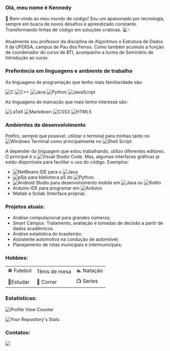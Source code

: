 ### Olá, meu nome é Kennedy
👋 Bem-vindo ao meu mundo de código! Sou um apaixonado por tecnologia, sempre em busca de novos desafios e aprendizado constante. Transformando linhas de código em soluções criativas. 💻✨

Atualmente sou professor da disciplina de Algoritmos e Estrutura de Dados II da UFERSA, campus de Pau dos Ferros. Como também acumulo a função de coordenador do curso de BTI, acompanho a turma de Seminário de Introdução ao curso. 


### Preferência em linguagens e ambiente de trabalho

As linguagens de programação que tenho mais familiaridade são:

![C](https://img.shields.io/badge/c-%2300599C.svg?style=for-the-badge&logo=c&logoColor=white) ![C++](https://img.shields.io/badge/c++-%2300599C.svg?style=for-the-badge&logo=c%2B%2B&logoColor=white) ![Java](https://img.shields.io/badge/java-%23ED8B00.svg?style=for-the-badge&logo=openjdk&logoColor=white) ![Python](https://img.shields.io/badge/python-3670A0?style=for-the-badge&logo=python&logoColor=ffdd54) ![JavaScript](https://img.shields.io/badge/javascript-%23323330.svg?style=for-the-badge&logo=javascript&logoColor=%23F7DF1E)
  
 As linguagens de marcação que mais tenho interesse são:

![LaTeX](https://img.shields.io/badge/latex-%23008080.svg?style=for-the-badge&logo=latex&logoColor=white) ![Markdown](https://img.shields.io/badge/markdown-%23000000.svg?style=for-the-badge&logo=markdown&logoColor=white) ![CSS3](https://img.shields.io/badge/css3-%231572B6.svg?style=for-the-badge&logo=css3&logoColor=white) ![HTML5](https://img.shields.io/badge/html5-%23E34F26.svg?style=for-the-badge&logo=html5&logoColor=white)

### Ambientes de desenvolvimento

Prefiro, sempre que possível, utilizar o terminal para minhas tanto no ![Windows Terminal](https://img.shields.io/badge/Windows%20Terminal-%234D4D4D.svg?style=for-the-badge&logo=windows-terminal&logoColor=white) como principalmente no ![Shell Script](https://img.shields.io/badge/shell_script-%23121011.svg?style=for-the-badge&logo=gnu-bash&logoColor=white).

A depender da linguagem que estou trabalhando, utilizo diferentes editores. O principal é o ![Visual Studio Code](https://img.shields.io/badge/Visual%20Studio%20Code-0078d7.svg?style=for-the-badge&logo=visual-studio-code&logoColor=white). Mas, algumas interfaces gráficas já estão disponíveis para facilitar o uso do código. Exemplos:

 + ![NetBeans IDE](https://img.shields.io/badge/NetBeansIDE-1B6AC6.svg?style=for-the-badge&logo=apache-netbeans-ide&logoColor=white) para o ![Java](https://img.shields.io/badge/java-%23ED8B00.svg?style=for-the-badge&logo=openjdk&logoColor=white)
 + ![p5js](https://img.shields.io/badge/p5.js-ED225D?style=for-the-badge&logo=p5.js&logoColor=FFFFFF) para biblioteca p5 do ![Python](https://img.shields.io/badge/python-3670A0?style=for-the-badge&logo=python&logoColor=ffdd54).
 + ![Android Studio](https://img.shields.io/badge/Android%20Studio-3DDC84.svg?style=for-the-badge&logo=android-studio&logoColor=white) para desenvolvimento mobile em ![Java](https://img.shields.io/badge/java-%23ED8B00.svg?style=for-the-badge&logo=openjdk&logoColor=white) ou ![Kotlin](https://img.shields.io/badge/kotlin-%237F52FF.svg?style=for-the-badge&logo=kotlin&logoColor=white)
 + Arduino IDE para programar em ![Arduino](https://img.shields.io/badge/-Arduino-00979D?style=for-the-badge&logo=Arduino&logoColor=white)
 + Matlab e Scilab (Interface própria).

### Projetos atuais:

+ Análise computacional para grandes números;
+ Smart Campus: Tratamento, avaliação e tomadas de decisão a partir de dados acadêmicos.
+ Análise estatística do brasileirão;
+ Assistente automotiva na condução de automóvel;
+ Planejamento de rotas municipais e intermunicipais;

### Hobbies:

|           |               |           |
| --------- | ------------- | --------- |
| ⚽ Futebol | Tênis de mesa | 🏊 Natação |
|📖Estudar|🏃 Correr|📺 Series|



### Estatísticas:

![Profile View Counter](https://komarev.com/ghpvc/?username=kennedyufersa)

![Your Repository's Stats](https://github-readme-stats.vercel.app/api?username=kennedyufersa&show_icons=true)


### Contatos:

[<img src="https://img.shields.io/badge/Gmail-D14836?style=for-the-badge&logo=gmail&logoColor=white" />](mailto:kennedy.lopes@gmail.com)

<!--
**kennedyufersa/kennedyufersa** is a ✨ _special_ ✨ repository because its `README.md` (this file) appears on your GitHub profile.

Here are some ideas to get you started:

- 🔭 I’m currently working on ...
- 🌱 I’m currently learning ...
- 👯 I’m looking to collaborate on ...
- 🤔 I’m looking for help with ...
- 💬 Ask me about ...
- 📫 How to reach me: ...
- 😄 Pronouns: ...
- ⚡ Fun fact: ...
-->
